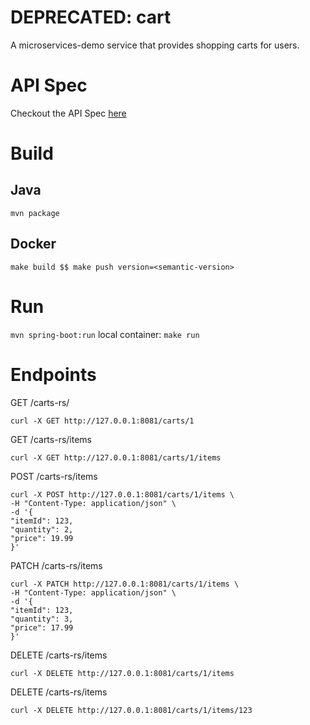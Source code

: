 # DEPRECATED: cart
A microservices-demo service that provides shopping carts for users.

# API Spec

Checkout the API Spec [here](https://github.com/joriatyBen/shopping-cart-wasm-demo/blob/main/carts-java/api-spec/carts.json)

# Build

## Java

`mvn package`

## Docker

`make build $$ make push version=<semantic-version>`

# Run

`mvn spring-boot:run`
local container: `make run`

# Endpoints

GET /carts-rs/
```shell
curl -X GET http://127.0.0.1:8081/carts/1
```

GET /carts-rs/items
```shell 
curl -X GET http://127.0.0.1:8081/carts/1/items
```

POST /carts-rs/items
```shell
curl -X POST http://127.0.0.1:8081/carts/1/items \
-H "Content-Type: application/json" \
-d '{
"itemId": 123,
"quantity": 2,
"price": 19.99
}'
```

PATCH /carts-rs/items
```shell
curl -X PATCH http://127.0.0.1:8081/carts/1/items \
-H "Content-Type: application/json" \
-d '{
"itemId": 123,
"quantity": 3,
"price": 17.99
}'
```

DELETE /carts-rs/items
```shell
curl -X DELETE http://127.0.0.1:8081/carts/1/items
```

DELETE /carts-rs/items
```shell
curl -X DELETE http://127.0.0.1:8081/carts/1/items/123
```
